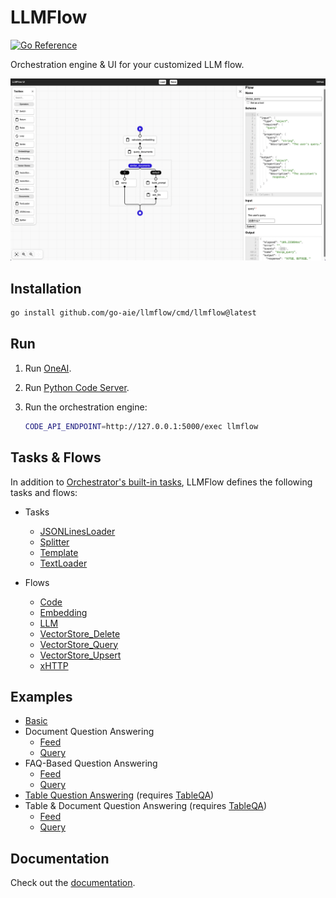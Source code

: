 # LLMFlow

[![Go Reference](https://pkg.go.dev/badge/go-aie/llmflow/vulndb.svg)][1]

Orchestration engine & UI for your customized LLM flow.

![LLMFlow](llmflow-ui-screenshot.png)

## Installation

```bash
go install github.com/go-aie/llmflow/cmd/llmflow@latest
```

## Run

1. Run [OneAI][2].

2. Run [Python Code Server](cmd/llmflow/pycode).

3. Run the orchestration engine:

    ```bash
    CODE_API_ENDPOINT=http://127.0.0.1:5000/exec llmflow
    ```


## Tasks & Flows

In addition to [Orchestrator's built-in tasks][3], LLMFlow defines the following tasks and flows:

   - Tasks
      + [JSONLinesLoader](loader.go#L50-L181)
      + [Splitter](splitter.go)
      + [Template](template.go)
      + [TextLoader](loader.go#L183-L239)

   - Flows
      + [Code](code.flow.json)
      + [Embedding](embedding.flow.json)
      + [LLM](llm.flow.json)
      + [VectorStore_Delete](vectorstore_delete.flow.json)
      + [VectorStore_Query](vectorstore_query.flow.json)
      + [VectorStore_Upsert](vectorstore_upsert.flow.json)
      + [xHTTP](xhttp.flow.json)


## Examples

- [Basic](examples/basic.flow.json)
- Document Question Answering
    + [Feed](examples/docqa_feed.flow.json)
    + [Query](examples/docqa_query.flow.json)
- FAQ-Based Question Answering
    + [Feed](examples/faq_feed.flow.json)
    + [Query](examples/faq_query.flow.json)
- [Table Question Answering](examples/tableqa.flow.json) (requires [TableQA][4])
- Table & Document Question Answering (requires [TableQA][4])
    + [Feed](examples/tableqa_docqa_feed.flow.json)
    + [Query](examples/tableqa_docqa_query.flow.json)


## Documentation

Check out the [documentation][1].


[1]: https://pkg.go.dev/github.com/go-aie/llmflow
[2]: https://github.com/go-aie/oneai
[3]: https://github.com/RussellLuo/orchestrator#task
[4]: https://github.com/go-aie/tableqa
